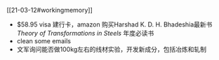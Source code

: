 [[21-03-12#workingmemory]]

- $58.95 visa 建行卡，amazon 购买Harshad K. D. H. Bhadeshia最新书 *Theory of Transformations in Steels* 年度必读书
- clean some emails
- 文军询问能否做100kg左右的线材实验，开发新成分，包括冶炼和轧制

